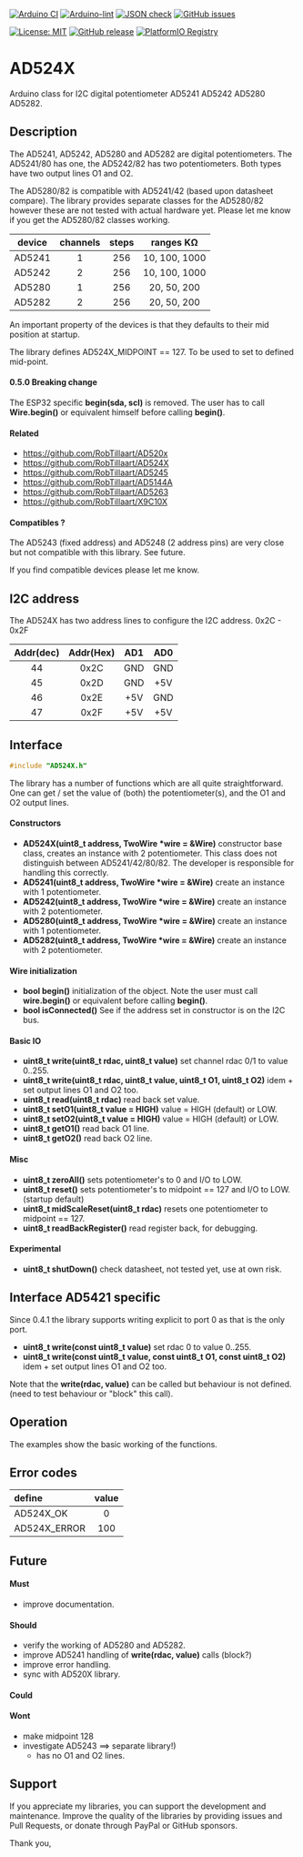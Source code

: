 
[![Arduino CI](https://github.com/RobTillaart/AD524X/workflows/Arduino%20CI/badge.svg)](https://github.com/marketplace/actions/arduino_ci)
[![Arduino-lint](https://github.com/RobTillaart/AD524X/actions/workflows/arduino-lint.yml/badge.svg)](https://github.com/RobTillaart/AD524X/actions/workflows/arduino-lint.yml)
[![JSON check](https://github.com/RobTillaart/AD524X/actions/workflows/jsoncheck.yml/badge.svg)](https://github.com/RobTillaart/AD524X/actions/workflows/jsoncheck.yml)
[![GitHub issues](https://img.shields.io/github/issues/RobTillaart/AD524X.svg)](https://github.com/RobTillaart/AD524X/issues)

[![License: MIT](https://img.shields.io/badge/license-MIT-green.svg)](https://github.com/RobTillaart/AD524X/blob/master/LICENSE)
[![GitHub release](https://img.shields.io/github/release/RobTillaart/AD524X.svg?maxAge=3600)](https://github.com/RobTillaart/AD524X/releases)
[![PlatformIO Registry](https://badges.registry.platformio.org/packages/robtillaart/library/AD524X.svg)](https://registry.platformio.org/libraries/robtillaart/AD524X)


# AD524X

Arduino class for I2C digital potentiometer AD5241 AD5242 AD5280 AD5282.


## Description

The AD5241, AD5242, AD5280 and AD5282 are digital potentiometers.
The AD5241/80 has one, the AD5242/82 has two potentiometers.
Both types have two output lines O1 and O2.

The AD5280/82 is compatible with AD5241/42 (based upon datasheet compare).
The library provides separate classes for the AD5280/82 however these are 
not tested with actual hardware yet.
Please let me know if you get the AD5280/82 classes working.

|  device  |  channels  |  steps |  ranges KΩ      | 
|:--------:|:----------:|:------:|:---------------:|
|  AD5241  |     1      |  256   |  10, 100, 1000  |
|  AD5242  |     2      |  256   |  10, 100, 1000  |
|  AD5280  |     1      |  256   |  20,  50,  200  |
|  AD5282  |     2      |  256   |  20,  50,  200  |


An important property of the devices is that they defaults
to their mid position at startup.

The library defines AD524X_MIDPOINT == 127.
To be used to set to defined mid-point.


#### 0.5.0 Breaking change

The ESP32 specific **begin(sda, scl)** is removed.
The user has to call **Wire.begin()** or equivalent himself before calling **begin()**.


#### Related

- https://github.com/RobTillaart/AD520x
- https://github.com/RobTillaart/AD524X
- https://github.com/RobTillaart/AD5245
- https://github.com/RobTillaart/AD5144A
- https://github.com/RobTillaart/AD5263
- https://github.com/RobTillaart/X9C10X


#### Compatibles ?

The AD5243 (fixed address) and AD5248 (2 address pins) are very close but 
not compatible with this library. See future.

If you find compatible devices please let me know.


## I2C address

The AD524X has two address lines to configure the I2C address. 0x2C - 0x2F

| Addr(dec)| Addr(Hex) |  AD1  |  AD0  |
|:--------:|:---------:|:-----:|:-----:|
|  44      |  0x2C     |  GND  |  GND  |
|  45      |  0x2D     |  GND  |  +5V  |
|  46      |  0x2E     |  +5V  |  GND  |
|  47      |  0x2F     |  +5V  |  +5V  |


## Interface

```cpp
#include "AD524X.h"
```

The library has a number of functions which are all quite straightforward.
One can get / set the value of (both) the potentiometer(s), and the O1 and O2 output lines.


#### Constructors

- **AD524X(uint8_t address, TwoWire \*wire = &Wire)** constructor base class,
creates an instance with 2 potentiometer.
This class does not distinguish between AD5241/42/80/82.
The developer is responsible for handling this correctly.
- **AD5241(uint8_t address, TwoWire \*wire = &Wire)** create an instance with 1 potentiometer.
- **AD5242(uint8_t address, TwoWire \*wire = &Wire)** create an instance with 2 potentiometer.
- **AD5280(uint8_t address, TwoWire \*wire = &Wire)** create an instance with 1 potentiometer.
- **AD5282(uint8_t address, TwoWire \*wire = &Wire)** create an instance with 2 potentiometer.


#### Wire initialization

- **bool begin()** initialization of the object. 
Note the user must call **wire.begin()** or equivalent before calling **begin()**.
- **bool isConnected()** See if the address set in constructor is on the I2C bus.


#### Basic IO

- **uint8_t write(uint8_t rdac, uint8_t value)** set channel rdac 0/1 to value 0..255.
- **uint8_t write(uint8_t rdac, uint8_t value, uint8_t O1, uint8_t O2)** idem + set output lines O1 and O2 too.
- **uint8_t read(uint8_t rdac)** read back set value.
- **uint8_t setO1(uint8_t value = HIGH)** value = HIGH (default) or LOW.
- **uint8_t setO2(uint8_t value = HIGH)** value = HIGH (default) or LOW.
- **uint8_t getO1()** read back O1 line.
- **uint8_t getO2()** read back O2 line.


#### Misc

- **uint8_t zeroAll()** sets potentiometer's to 0 and I/O to LOW.
- **uint8_t reset()** sets potentiometer's to midpoint == 127 and I/O to LOW. (startup default)
- **uint8_t midScaleReset(uint8_t rdac)** resets one potentiometer to midpoint == 127.
- **uint8_t readBackRegister()** read register back, for debugging.


#### Experimental

- **uint8_t shutDown()** check datasheet, not tested yet, use at own risk.


## Interface AD5421 specific

Since 0.4.1 the library supports writing explicit to port 0
as that is the only port.

- **uint8_t write(const uint8_t value)** set rdac 0 to value 0..255.
- **uint8_t write(const uint8_t value, const uint8_t O1, const uint8_t O2)**
idem + set output lines O1 and O2 too.

Note that the **write(rdac, value)** can be called but behaviour is not defined.
(need to test behaviour or "block" this call).


## Operation

The examples show the basic working of the functions.


## Error codes

|  define        |  value  |
|:---------------|:-------:|
|  AD524X_OK     |   0     |
|  AD524X_ERROR  |   100   |


## Future

#### Must

- improve documentation.

#### Should

- verify the working of AD5280 and AD5282.
- improve AD5241 handling of **write(rdac, value)** calls (block?)
- improve error handling.
- sync with AD520X library.

#### Could


#### Wont

- make midpoint 128
- investigate AD5243 ==> separate library!)
  - has no O1 and O2 lines.

## Support

If you appreciate my libraries, you can support the development and maintenance.
Improve the quality of the libraries by providing issues and Pull Requests, or
donate through PayPal or GitHub sponsors.

Thank you,


